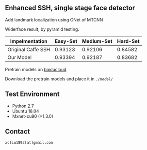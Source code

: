 ## Enhanced SSH, single stage face detector

Add landmark localization using ONet of MTCNN 

Widerface result, by pyramid testing.

| Impelmentation     | Easy-Set | Medium-Set | Hard-Set |
| ------------------ | -------- | ---------- | -------- |
| Original Caffe SSH | 0.93123  | 0.92106    | 0.84582  |
| Our Model          | 0.93394  | 0.92187    | 0.83682  |

Pretrain models on [baiducloud](https://pan.baidu.com/s/1sghM7w1nN3j8-UHfBHo6rA) 

Download the pretrain models and place it in *`./model/`*

## Test Environment

-   Python 2.7 
-   Ubuntu 18.04
-   Mxnet-cu90 (=1.3.0)

## Contact

    xcliu1893[at]gmail.com
